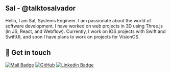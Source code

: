 ## Sal - @talktosalvador

Hello, I am Sal, Systems Engineer. I am passionate about the world of software development. I have worked on web projects in 3D using Three.js (in JS, React, and Webflow). Currently, I work on iOS projects with Swift and SwiftUI, and soon I have plans to work on projects for VisionOS.

## 🖖 Get in touch

[![Mail Badge](https://img.shields.io/badge/email-c14438?style=for-the-badge&logo=Gmail&logoColor=white&link=mailto:talktosalvador@gmail.com)](mailto:talktosalvador@gmail.com)
[![GitHub](https://img.shields.io/badge/github-%23121011.svg?style=for-the-badge&logo=github&logoColor=white)](https://github.com/talktosalvador)
[![Linkedin Badge](https://img.shields.io/badge/linkedin-%230077B5.svg?&style=for-the-badge&logo=linkedin&logoColor=white)](https://www.linkedin.com/in/talktosalvador/)
